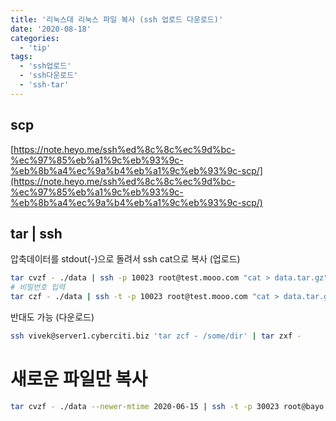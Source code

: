 ```yaml
---
title: '리눅스대 리눅스 파일 복사 (ssh 업로드 다운로드)'
date: '2020-08-18'
categories:
  - 'tip'
tags:
  - 'ssh업로드'
  - 'ssh다운로드'
  - 'ssh-tar'
---
```


## scp

[https://note.heyo.me/ssh%ed%8c%8c%ec%9d%bc-%ec%97%85%eb%a1%9c%eb%93%9c-%eb%8b%a4%ec%9a%b4%eb%a1%9c%eb%93%9c-scp/](https://note.heyo.me/ssh%ed%8c%8c%ec%9d%bc-%ec%97%85%eb%a1%9c%eb%93%9c-%eb%8b%a4%ec%9a%b4%eb%a1%9c%eb%93%9c-scp/)

## tar | ssh

압축데이터를 stdout(-)으로 돌려서 ssh cat으로 복사 (업로드)

```bash
tar cvzf - ./data | ssh -p 10023 root@test.mooo.com "cat > data.tar.gz"
# 비밀번호 입력
tar czf - ./data | ssh -t -p 10023 root@test.mooo.com "cat > data.tar.gz"
```

반대도 가능 (다운로드)

```bash
ssh vivek@server1.cyberciti.biz 'tar zcf - /some/dir' | tar zxf -
```

# 새로운 파일만 복사

```bash
tar cvzf - ./data --newer-mtime 2020-06-15 | ssh -t -p 30023 root@bayo.mooo.com "cat > data.tar.gz"
```
